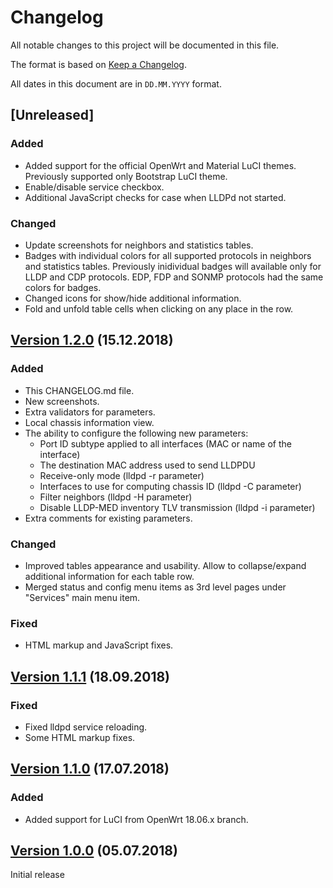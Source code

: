 # Changelog

All notable changes to this project will be documented in this file.

The format is based on [Keep a Changelog](https://keepachangelog.com/en/1.0.0/).

All dates in this document are in `DD.MM.YYYY` format.

## [Unreleased]
### Added
- Added support for the official OpenWrt and Material LuCI themes.
  Previously supported only Bootstrap LuCI theme.
- Enable/disable service checkbox.
- Additional JavaScript checks for case when LLDPd not started.

### Changed
- Update screenshots for neighbors and statistics tables.
- Badges with individual colors for all supported protocols in neighbors
  and statistics tables. Previously inidividual badges will available
  only for LLDP and CDP protocols. EDP, FDP and SONMP protocols had the
  same colors for badges.
- Changed icons for show/hide additional information.
- Fold and unfold table cells when clicking on any place in the row.

## [Version 1.2.0] (15.12.2018)
### Added
- This CHANGELOG.md file.
- New screenshots.
- Extra validators for parameters.
- Local chassis information view.
- The ability to configure the following new parameters:
  * Port ID subtype applied to all interfaces (MAC or name of the interface)
  * The destination MAC address used to send LLDPDU
  * Receive-only mode (lldpd -r parameter)
  * Interfaces to use for computing chassis ID (lldpd -C parameter)
  * Filter neighbors (lldpd -H parameter)
  * Disable LLDP-MED inventory TLV transmission (lldpd -i parameter)
- Extra comments for existing parameters.

### Changed
- Improved tables appearance and usability. Allow to collapse/expand additional information
  for each table row.
- Merged status and config menu items as 3rd level pages under "Services"
  main menu item.

### Fixed
- HTML markup and JavaScript fixes.

## [Version 1.1.1] (18.09.2018)
### Fixed
- Fixed lldpd service reloading.
- Some HTML markup fixes.

## [Version 1.1.0] (17.07.2018)
### Added
- Added support for LuCI from OpenWrt 18.06.x branch.

## [Version 1.0.0] (05.07.2018)

Initial release

[Version 1.2.0]: https://github.com/tano-systems/luci-app-lldpd/releases/tag/v1.2.0
[Version 1.1.1]: https://github.com/tano-systems/luci-app-lldpd/releases/tag/v1.1.1
[Version 1.1.0]: https://github.com/tano-systems/luci-app-lldpd/releases/tag/v1.1.0
[Version 1.0.0]: https://github.com/tano-systems/luci-app-lldpd/releases/tag/v1.0.0
